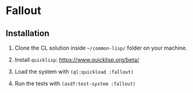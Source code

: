# Fallout

## Installation

1) Clone the CL solution inside `~/common-lisp/` folder on your machine.

2) Install `quicklisp`: https://www.quicklisp.org/beta/

3) Load the system with `(ql:quickload :fallout)`

4) Run the tests with `(asdf:test-system :fallout)`
